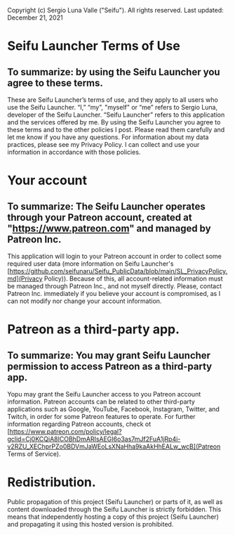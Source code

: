 Copyright (c) Sergio Luna Valle ("Seifu"). All rights reserved.
Last updated: December 21, 2021


# Seifu Launcher Terms of Use
## To summarize: by using the Seifu Launcher you agree to these terms.

These are Seifu Launcher’s terms of use, and they apply to all users who use the Seifu Launcher. “I,” “my”, "myself" or “me” refers to Sergio Luna, developer of the Seifu Launcher. “Seifu Launcher” refers to this application and the services offered by me. By using the Seifu Launcher you agree to these terms and to the other policies I post. Please read them carefully and let me know if you have any questions. For information about my data practices, please see my Privacy Policy. I can collect and use your information in accordance with those policies.


# Your account

## To summarize: The Seifu Launcher operates through your Patreon account, created at "https://www.patreon.com" and managed by Patreon Inc.

This application will login to your Patreon account in order to collect some required user data (more information on Seifu Launcher's  [https://github.com/seifunaru/Seifu_PublicData/blob/main/SL_PrivacyPolicy.md](Privacy Policy)). Because of this, all account-related information must be managed through Patreon Inc., and not myself directly. Please, contact Patreon Inc. immediately if you believe your account is compromised, as I can not modify nor change your account information. 


# Patreon as a third-party app.

## To summarize: You may grant Seifu Launcher permission to access Patreon as a third-party app.

Yopu may grant the Seifu Launcher access to you Patreon account information. Patreon accounts can be related to other third-party applications such as Google, YouTube, Facebook, Instagram, Twitter, and Twitch, in order for some Patreon features to operate. For further information regarding Patreon accounts, check ot [https://www.patreon.com/policy/legal?gclid=Cj0KCQiA8ICOBhDmARIsAEGI6o3as7mJf2FuA1jRp4i-v2RZU_XEChprPZo0BDVmJaWEoLsXNaHha9kaAkHhEALw_wcB](Patreon Terms of Service).


# Redistribution.

Public propagation of this project (Seifu Launcher) or parts of it, as well as content downloaded through the Seifu Launcher is strictly forbidden. This means that independently hosting a copy of this project (Seifu Launcher) and propagating it using this hosted version is prohibited. 
